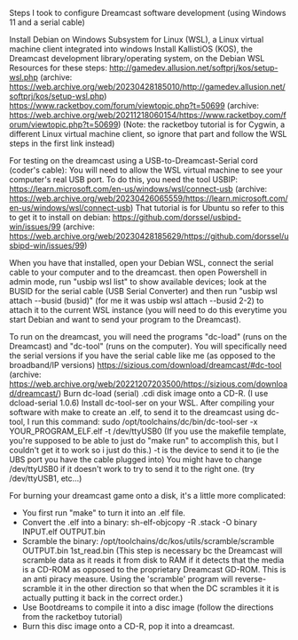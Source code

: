 Steps I took to configure Dreamcast software development (using Windows 11 and a serial cable)

Install Debian on Windows Subsystem for Linux (WSL), a Linux virtual machine client integrated into windows
Install KallistiOS (KOS), the Dreamcast development library/operating system, on the Debian WSL
Resources for these steps:
http://gamedev.allusion.net/softprj/kos/setup-wsl.php (archive: https://web.archive.org/web/20230428185010/http://gamedev.allusion.net/softprj/kos/setup-wsl.php)
https://www.racketboy.com/forum/viewtopic.php?t=50699 (archive: https://web.archive.org/web/20211218060154/https://www.racketboy.com/forum/viewtopic.php?t=50699)
(Note: the racketboy tutorial is for Cygwin, a different Linux virtual machine client, so ignore that part and follow the WSL steps in the first link instead)

For testing on the dreamcast using a USB-to-Dreamcast-Serial cord (coder's cable):
You will need to allow the WSL virtual machine to see your computer's real USB port. To do this, you need the tool USBIP:
https://learn.microsoft.com/en-us/windows/wsl/connect-usb (archive: https://web.archive.org/web/20230426065559/https://learn.microsoft.com/en-us/windows/wsl/connect-usb)
That tutorial is for Ubuntu so refer to this to get it to install on debian:
https://github.com/dorssel/usbipd-win/issues/99 (archive: https://web.archive.org/web/20230428185629/https://github.com/dorssel/usbipd-win/issues/99)

When you have that installed, open your Debian WSL, connect the serial cable to your computer and to the dreamcast. then open Powershell in admin mode, run
"usbip wsl list" to show available devices; look at the BUSID for the serial cable (USB Serial Converter) and then run "usbip wsl attach --busid (busid)" (for me it was
usbip wsl attach --busid 2-2) to attach it to the current WSL instance (you will need to do this everytime you start Debian and want to send your program to the Dreamcast).

To run on the dreamcast, you will need the programs "dc-load" (runs on the Dreamcast) and "dc-tool" (runs on the computer). You will specifically need the serial versions
if you have the serial cable like me (as opposed to the broadband/IP versions)
https://sizious.com/download/dreamcast/#dc-tool (archive: https://web.archive.org/web/20221207203500/https://sizious.com/download/dreamcast/)
Burn dc-load (serial) .cdi disk image onto a CD-R. (I use dcload-serial 1.0.6) Install dc-tool-ser on your WSL.
After compiling your software with make to create an .elf, to send it to the dreamcast using dc-tool, I run this command:
sudo /opt/toolchains/dc/bin/dc-tool-ser -x YOUR_PROGRAM_ELF.elf -t /dev/ttyUSB0
(If you use the makefile template, you're supposed to be able to just do "make run" to accomplish this, but I couldn't get it to work so i just do this.)
-t is the device to send it to (ie the UBS port you have the cable plugged into) You might have to change /dev/ttyUSB0 if it doesn't work to try to send it to the right
one. (try /dev/ttyUSB1, etc...)

For burning your dreamcast game onto a disk, it's a little more complicated:
- You first run "make" to turn it into an .elf file.
- Convert the .elf into a binary: sh-elf-objcopy -R .stack -O binary INPUT.elf OUTPUT.bin
- Scramble the binary: /opt/toolchains/dc/kos/utils/scramble/scramble OUTPUT.bin 1st_read.bin
(This step is necessary bc the Dreamcast will scramble data as it reads it from disk to RAM if it detects that the media is a CD-ROM as opposed to the proprietary
Dreamcast GD-ROM. This is an anti piracy measure. Using the 'scramble' program will reverse-scramble it in the other direction so that when the DC scrambles it it is
actually putting it back in the correct order.)
- Use Bootdreams to compile it into a disc image (follow the directions from the racketboy tutorial)
- Burn this disc image onto a CD-R, pop it into a dreamcast.
